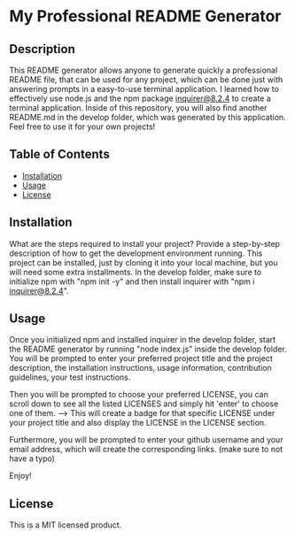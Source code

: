 # My Professional README Generator

## Description

This README generator allows anyone to generate quickly a professional README file, that can be used for any project, which can be done just with answering prompts in a easy-to-use terminal application. 
I learned how to effectively use node.js and the npm package inquirer@8.2.4 to create a terminal application. 
Inside of this repository, you will also find another README.md in the develop folder, which was generated by this application. 
Feel free to use it for your own projects!

## Table of Contents

- [Installation](#installation)
- [Usage](#usage)
- [License](#license)

## Installation

What are the steps required to install your project? Provide a step-by-step description of how to get the development environment running.
This project can be installed, just by cloning it into your local machine, but you will need some extra installments.
In the develop folder, make sure to initialize npm with "npm init -y" and then 
install inquirer with "npm i inquirer@8.2.4".

## Usage

Once you initialized npm and installed inquirer in the develop folder,
start the README generator by running "node index.js" inside the develop folder.
You will be prompted to enter your preferred project title and the project description, the installation instructions, usage information, contribution guidelines, your test instructions.

Then you will be prompted to choose your preferred LICENSE, you can scroll down to see all the listed LICENSES and simply hit 'enter' to choose one of them. --> This will create a badge for that specific LICENSE under your project title and also display the LICENSE in the LICENSE section.

Furthermore, you will be prompted to enter your github username and your email address, which will create the corresponding links. (make sure to not have a typo)

Enjoy!

## License

This is a MIT licensed product.


